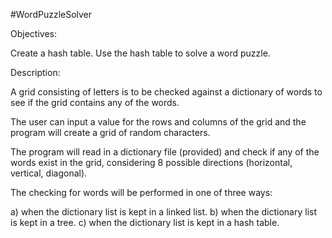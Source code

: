#WordPuzzleSolver

Objectives:

 Create a hash table.
 Use the hash table to solve a word puzzle.

Description:

 A grid consisting of letters is to be checked against a dictionary of words
 to see if the grid contains any of the words.

 The user can input a value for the rows and columns of the grid and the program
 will create a grid of random characters.

 The program will read in a dictionary file (provided) and check if any of the
 words exist in the grid, considering 8 possible directions (horizontal, vertical,
 diagonal).

 The checking for words will be performed in one of three ways:

 a) when the dictionary list is kept in a linked list.
 b) when the dictionary list is kept in a tree.
 c) when the dictionary list is kept in a hash table.